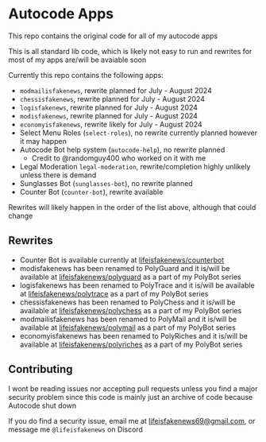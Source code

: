 # Autocode Apps

This repo contains the original code for all of my autocode apps

This is all standard lib code, which is likely not easy to run and rewrites for most of my apps are/will be avaiable soon

Currently this repo contains the following apps:
- `modmailisfakenews`, rewrite planned for July - August 2024
- `chessisfakenews`, rewrite planned for July - August 2024
- `logisfakenews`, rewrite planned for July - August 2024
- `modisfakenews`, rewrite planned for July - August 2024
- `economyisfakenews`, rewrite likely for July - August 2024
- Select Menu Roles (`select-roles`), no rewrite currently planned however it may happen
- Autocode Bot help system (`autocode-help`), no rewrite planned
    - Credit to @randomguy400 who worked on it with me
- Legal Moderation `legal-moderation`, rewrite/completion highly unlikely unless there is demand
- Sunglasses Bot (`sunglasses-bot`), no rewrite planned
- Counter Bot (`counter-bot`), rewrite available

Rewrites will likely happen in the order of the list above, although that could change

## Rewrites

- Counter Bot is available currently at [lifeisfakenews/counterbot](https://github.com/lifeisfakenews/counterbot)
- modisfakenews has been renamed to PolyGuard and it is/will be available at  [lifeisfakenews/polyguard](https://github.com/lifeisfakenews/polyguard) as a part of my PolyBot series
- logisfakenews has been renamed to PolyTrace and it is/will be available at  [lifeisfakenews/polytrace](https://github.com/lifeisfakenews/polytrace) as a part of my PolyBot series
- chessisfakenews has been renamed to PolyChess and it is/will be available at  [lifeisfakenews/polychess](https://github.com/lifeisfakenews/polychess) as a part of my PolyBot series
- modmailisfakenews has been renamed to PolyMail and it is/will be available at  [lifeisfakenews/polymail](https://github.com/lifeisfakenews/polymail) as a part of my PolyBot series
- economyisfakenews has been renamed to PolyRiches and it is/will be available at  [lifeisfakenews/polyriches](https://github.com/lifeisfakenews/polyriches) as a part of my PolyBot series

## Contributing

I wont be reading issues nor accepting pull requests unless you find a major security problem since this code is mainly just an archive of code because Autocode shut down

If you do find a security issue, email me at lifeisfakenews69@gmail.com, or message me `@lifeisfakenews` on Discord
